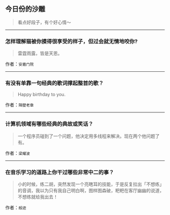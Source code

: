## 今日份的沙雕

> 看点好段子，有个好心情～


 
---

### 怎样理解猫被你摸得很享受的样子，但过会就无情地咬你?

> 雷霆雨露，皆是天恩。


作者：`安嘉门院`

---

### 有没有单靠一句经典的歌词撑起整首的歌？

> Happy birthday to you.


作者：`隔壁老章`

---

### 计算机领域有哪些经典的典故或笑话？

> 一个程序员碰到了一个问题，他决定用多线程来解决。现在两个他问题了有。


作者：`梁耀波`

---

### 在音乐学习的道路上你干过哪些非常中二的事？

> 小的时候，练二胡，突然发现一个亮瞎耳的技能，于是反复拉出「不想练」的音调，我以为只有我自己明白啊，图样图森破，粑粑在客厅幽幽的说道，不想练就给我出去！


作者：`般迹`